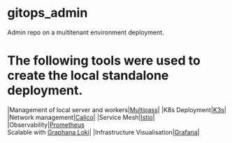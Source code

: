 # gitops_admin
Admin repo on a multitenant environment deployment.

# The following tools were used to create the local standalone deployment.

|Management of local server and workers|[Multipass](https://multipass.run/)|
|K8s Deployment|[K3s](https://k3s.io/)|
|Network management|[Calico](https://projectcalico.docs.tigera.io/about/about-calico)|
|Service Mesh|[Istio](https://istio.io/)|
|Observability|[Prometheus](https://prometheus.io/) <br> Scalable with [Graphana Loki](https://grafana.com/oss/loki/)|
|Infrastructure Visualisation|[Grafana](https://grafana.com/oss/grafana/)|

